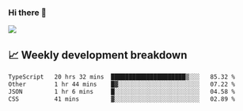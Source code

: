 ### Hi there 👋
<img align="center" src="https://github-readme-stats.vercel.app/api?username=Tumao727&show_icons=true&hide_title=true&theme=dracula" />


## 📈 Weekly development breakdown
<!--START_SECTION:waka-->

```txt
TypeScript   20 hrs 32 mins  █████████████████████▒░░░   85.32 %
Other        1 hr 44 mins    █▓░░░░░░░░░░░░░░░░░░░░░░░   07.22 %
JSON         1 hr 6 mins     █░░░░░░░░░░░░░░░░░░░░░░░░   04.58 %
CSS          41 mins         ▓░░░░░░░░░░░░░░░░░░░░░░░░   02.89 %
```

<!--END_SECTION:waka-->